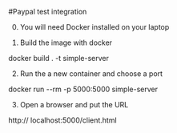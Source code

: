 #Paypal test integration

0. You will need Docker installed on your laptop

1. Build the image with docker

docker build . -t simple-server

2. Run the a new container and choose a port

docker run  --rm -p 5000:5000 simple-server

3. Open a browser and put the URL

http:// localhost:5000/client.html





